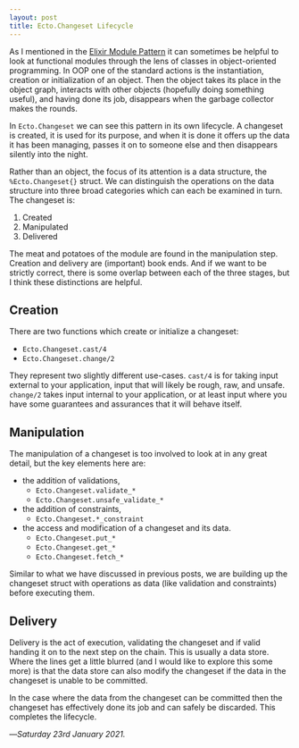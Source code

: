 ```yaml
---
layout: post
title: Ecto.Changeset Lifecycle
---
```


As I mentioned in the [Elixir Module Pattern][emp] it can sometimes be helpful to look at functional modules through the lens of classes in object-oriented programming. In OOP one of the standard actions is the instantiation, creation or initialization of an object. Then the object takes its place in the object graph, interacts with other objects (hopefully doing something useful), and having done its job, disappears when the garbage collector makes the rounds.

In `Ecto.Changeset` we can see this pattern in its own lifecycle. A changeset is created, it is used for its purpose, and when it is done it offers up the data it has been managing, passes it on to someone else and then disappears silently into the night. 

Rather than an object, the focus of its attention is a data structure, the `%Ecto.Changeset{}` struct. We can distinguish the operations on the data structure into three broad categories which can each be examined in turn. The changeset is:

1. Created
2. Manipulated
3. Delivered

The meat and potatoes of the module are found in the manipulation step. Creation and delivery are (important) book ends. And if we want to be strictly correct, there is some overlap between each of the three stages, but I think these distinctions are helpful.

## Creation

There are two functions which create or initialize a changeset:

- `Ecto.Changeset.cast/4`
- `Ecto.Changeset.change/2`

They represent two slightly different use-cases. `cast/4` is for taking input external to your application, input that will likely be rough, raw, and unsafe. `change/2` takes input internal to your application, or at least input where you have some guarantees and assurances that it will behave itself.

## Manipulation

The manipulation of a changeset is too involved to look at in any great detail, but the key elements here are:

- the addition of validations, 
  - `Ecto.Changeset.validate_*`
  - `Ecto.Changeset.unsafe_validate_*`
- the addition of constraints,
  - `Ecto.Changeset.*_constraint`
- the access and modification of a changeset and its data.
  - `Ecto.Changeset.put_*`
  - `Ecto.Changeset.get_*` 
  - `Ecto.Changeset.fetch_*`

Similar to what we have discussed in previous posts, we are building up the changeset struct with operations as data (like validation and constraints) before executing them.

## Delivery

Delivery is the act of execution, validating the changeset and if valid handing it on to the next step on the chain. This is usually a data store. Where the lines get a little blurred (and I would like to explore this some more) is that the data store can also modify the changeset if the data in the changeset is unable to be committed. 

In the case where the data from the changeset can be committed then the changeset has effectively done its job and can safely be discarded. This completes the lifecycle.

—*Saturday 23rd January 2021.*

[emp]: https://www.crossingtheruby.com/2021/01/20/elixir-module-pattern.html
